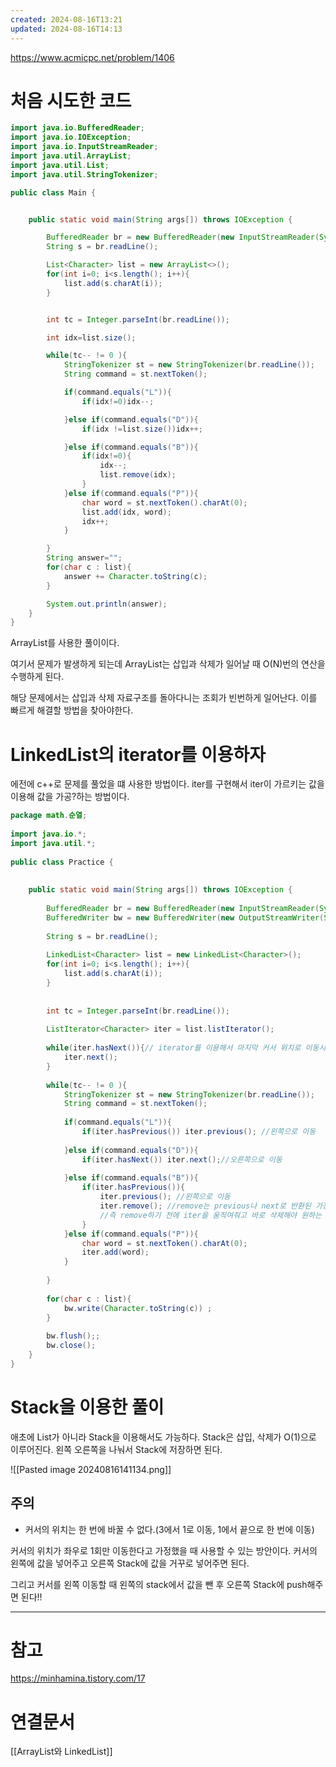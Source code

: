 ```yaml
---
created: 2024-08-16T13:21
updated: 2024-08-16T14:13
---
```


https://www.acmicpc.net/problem/1406

# 처음 시도한 코드
```java
import java.io.BufferedReader;
import java.io.IOException;
import java.io.InputStreamReader;
import java.util.ArrayList;
import java.util.List;
import java.util.StringTokenizer;

public class Main {


    public static void main(String args[]) throws IOException {

        BufferedReader br = new BufferedReader(new InputStreamReader(System.in));
        String s = br.readLine();

        List<Character> list = new ArrayList<>();
        for(int i=0; i<s.length(); i++){
            list.add(s.charAt(i));
        }


        int tc = Integer.parseInt(br.readLine());

        int idx=list.size();

        while(tc-- != 0 ){
            StringTokenizer st = new StringTokenizer(br.readLine());
            String command = st.nextToken();

            if(command.equals("L")){
                if(idx!=0)idx--;

            }else if(command.equals("D")){
                if(idx !=list.size())idx++;

            }else if(command.equals("B")){
                if(idx!=0){
                    idx--;
                    list.remove(idx);
                }
            }else if(command.equals("P")){
                char word = st.nextToken().charAt(0);
                list.add(idx, word);
                idx++;
            }

        }
        String answer="";
        for(char c : list){
            answer += Character.toString(c);
        }

        System.out.println(answer);
    }
}

```
ArrayList를 사용한 풀이이다.

여기서 문제가 발생하게 되는데  ArrayList는 삽입과 삭제가 일어날 때 O(N)번의 연산을 수행하게 된다. 

해당 문제에서는 삽입과 삭제 자료구조를 돌아다니는 조회가 빈번하게 일어난다. 이를 빠르게 해결할 방법을 찾아야한다. 

# LinkedList의 iterator를 이용하자
에전에 c++로 문제를 풀었을 떄 사용한 방법이다. iter를 구현해서 iter이 가르키는 값을 이용해 값을 가공?하는 방법이다.

```java
package math.순열;  
  
import java.io.*;  
import java.util.*;  
  
public class Practice {  
  
  
    public static void main(String args[]) throws IOException {  
  
        BufferedReader br = new BufferedReader(new InputStreamReader(System.in));  
        BufferedWriter bw = new BufferedWriter(new OutputStreamWriter(System.out));  
  
        String s = br.readLine();  
  
        LinkedList<Character> list = new LinkedList<Character>();  
        for(int i=0; i<s.length(); i++){  
            list.add(s.charAt(i));  
        }  
  
  
        int tc = Integer.parseInt(br.readLine());  
  
        ListIterator<Character> iter = list.listIterator();  
  
        while(iter.hasNext()){// iterator를 이용해서 마지막 커서 위치로 이동시킨다.  
            iter.next();  
        }  
  
        while(tc-- != 0 ){  
            StringTokenizer st = new StringTokenizer(br.readLine());  
            String command = st.nextToken();  
  
            if(command.equals("L")){  
                if(iter.hasPrevious()) iter.previous(); //왼쪽으로 이동  
  
            }else if(command.equals("D")){  
                if(iter.hasNext()) iter.next();//오른쪽으로 이동  
  
            }else if(command.equals("B")){  
                if(iter.hasPrevious()){  
                    iter.previous(); //왼쪽으로 이동  
                    iter.remove(); //remove는 previous나 next로 반환된 가장 마지막 요소를 제거한다.  
                    //즉 remove하기 전에 iter을 움직여줘고 바로 삭제해야 원하는 값을 지운다는 뜻  
                }  
            }else if(command.equals("P")){  
                char word = st.nextToken().charAt(0);  
                iter.add(word);  
            }  
  
        }  
  
        for(char c : list){  
            bw.write(Character.toString(c)) ;  
        }  
  
        bw.flush();;  
        bw.close();  
    }  
}

```

# Stack을 이용한 풀이
애초에 List가 아니라 Stack을 이용해서도 가능하다.
Stack은 삽입, 삭제가 O(1)으로 이루어진다. 왼쪽 오른쪽을 나눠서 Stack에 저장하면 된다. 

![[Pasted image 20240816141134.png]]

## 주의
- 커서의 위치는 한 번에 바꿀 수 없다.(3에서 1로 이동, 1에서 끝으로 한 번에 이동)

커서의 위치가 좌우로 1회만 이동한다고 가정했을 때 사용할 수 있는 방안이다.
커서의 왼쪽에 값을 넣어주고 오른쪽 Stack에 값을 거꾸로 넣어주면 된다. 

그리고 커서를 왼쪽 이동할 때 왼쪽의 stack에서 값을 뺀 후 오른쪽 Stack에 push해주면 된다!!






---
# 참고
https://minhamina.tistory.com/17


# 연결문서
[[ArrayList와 LinkedList]]
